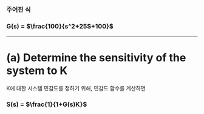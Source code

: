 ### 주어진 식

### G(s) = $\frac{100}{s^2+25S+100}$

---

# (a) Determine the sensitivity of the system to K
K에 대한 시스템 민감도를 정하기 위해, 민감도 함수를 계산하면

### S(s) = $\frac{1}{1+G(s)K}$

